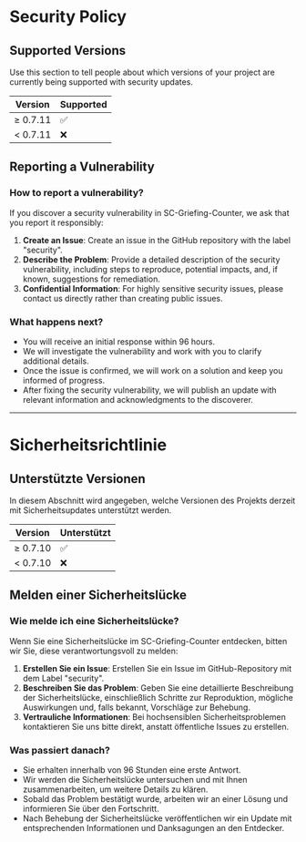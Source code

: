 # Security Policy

## Supported Versions

Use this section to tell people about which versions of your project are currently being supported with security updates.

| Version | Supported          |
| ------- | ------------------ |
| ≥ 0.7.11 | :white_check_mark: |
| < 0.7.11 | :x:                |

## Reporting a Vulnerability

### How to report a vulnerability?

If you discover a security vulnerability in SC-Griefing-Counter, we ask that you report it responsibly:

1. **Create an Issue**: Create an issue in the GitHub repository with the label "security".
2. **Describe the Problem**: Provide a detailed description of the security vulnerability, including steps to reproduce, potential impacts, and, if known, suggestions for remediation.
3. **Confidential Information**: For highly sensitive security issues, please contact us directly rather than creating public issues.

### What happens next?

- You will receive an initial response within 96 hours.
- We will investigate the vulnerability and work with you to clarify additional details.
- Once the issue is confirmed, we will work on a solution and keep you informed of progress.
- After fixing the security vulnerability, we will publish an update with relevant information and acknowledgments to the discoverer.

---

# Sicherheitsrichtlinie

## Unterstützte Versionen

In diesem Abschnitt wird angegeben, welche Versionen des Projekts derzeit mit Sicherheitsupdates unterstützt werden.

| Version | Unterstützt          |
| ------- | ------------------ |
| ≥ 0.7.10 | :white_check_mark: |
| < 0.7.10 | :x:                |

## Melden einer Sicherheitslücke

### Wie melde ich eine Sicherheitslücke?

Wenn Sie eine Sicherheitslücke im SC-Griefing-Counter entdecken, bitten wir Sie, diese verantwortungsvoll zu melden:

1. **Erstellen Sie ein Issue**: Erstellen Sie ein Issue im GitHub-Repository mit dem Label "security".
2. **Beschreiben Sie das Problem**: Geben Sie eine detaillierte Beschreibung der Sicherheitslücke, einschließlich Schritte zur Reproduktion, mögliche Auswirkungen und, falls bekannt, Vorschläge zur Behebung.
3. **Vertrauliche Informationen**: Bei hochsensiblen Sicherheitsproblemen kontaktieren Sie uns bitte direkt, anstatt öffentliche Issues zu erstellen.

### Was passiert danach?

- Sie erhalten innerhalb von 96 Stunden eine erste Antwort.
- Wir werden die Sicherheitslücke untersuchen und mit Ihnen zusammenarbeiten, um weitere Details zu klären.
- Sobald das Problem bestätigt wurde, arbeiten wir an einer Lösung und informieren Sie über den Fortschritt.
- Nach Behebung der Sicherheitslücke veröffentlichen wir ein Update mit entsprechenden Informationen und Danksagungen an den Entdecker.
